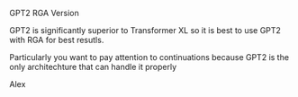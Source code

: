GPT2 RGA Version

GPT2 is significantly superior to Transformer XL so it is best to use GPT2 with RGA for best resutls.

Particularly you want to pay attention to continuations because GPT2 is the only architechture that can handle it properly

Alex
